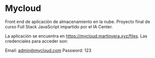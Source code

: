 # Mycloud
Front end de aplicación de almacenamiento en la nube. Proyecto final de curso Full Stack JavaScript impartido por el IA Center.

La aplicación se encuentra en https://mycloud.martinvera.xyz/files. Las credenciales para acceder son:

  Email: admin@mycloud.com
  Password: 123
  
  
